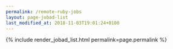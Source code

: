 ```yaml
---
permalink: /remote-ruby-jobs
layout: page-jobad-list
last_modified_at: 2018-11-03T19:01:24+0100
---
```

{% include render_jobad_list.html permalink=page.permalink %}
